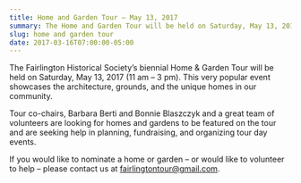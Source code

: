 ```yaml
---
title: Home and Garden Tour – May 13, 2017
summary: The Home and Garden Tour will be held on Saturday, May 13, 2017.
slug: home and garden tour
date: 2017-03-16T07:00:00-05:00
---
```


The Fairlington Historical Society’s biennial Home & Garden Tour will be held on Saturday, May 13, 2017 (11 am – 3 pm).  This very popular event showcases the architecture, grounds, and the unique homes in our community.

Tour co-chairs, Barbara Berti and Bonnie Blaszczyk and a great team of volunteers are looking for homes and gardens to be featured on the tour and are seeking help in planning, fundraising, and organizing tour day events.

If you would like to nominate a home or garden – or would like to volunteer to help – please contact us at fairlingtontour@gmail.com.
